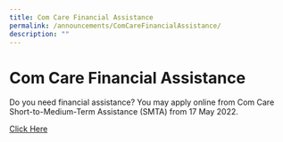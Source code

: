 ```yaml
---
title: Com Care Financial Assistance
permalink: /announcements/ComCareFinancialAssistance/
description: ""
---
```

# Com Care Financial Assistance

Do you need financial assistance? You may apply online from Com Care Short-to-Medium-Term Assistance (SMTA) from 17 May 2022. 

[Click Here](/for-parents/Administrative/Application-for-Com-Care-Financial-Assistance)